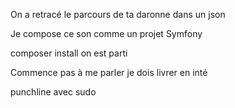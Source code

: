 On a retracé le parcours de ta daronne
dans un json

Je compose ce son comme un projet Symfony

composer install on est parti

Commence pas à me parler
je dois livrer en inté

punchline avec sudo
